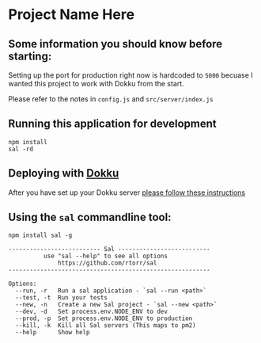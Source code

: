 # Project Name Here

## Some information you should know before starting:

Setting up the port for production right now is hardcoded to `5000`
becuase I wanted this project to work with Dokku from the start.

Please refer to the notes in `config.js` and `src/server/index.js`

## Running this application for development

```
npm install
sal -rd
```

## Deploying with [Dokku](http://dokku.viewdocs.io/dokku/)

After you have set up your Dokku server [please follow these instructions](http://dokku.viewdocs.io/dokku/application-deployment/)

## Using the `sal` commandline tool:

```
npm install sal -g
```

```
-------------------------- Sal --------------------------
          use "sal --help" to see all options
              https://github.com/rtorr/sal
---------------------------------------------------------

Options:
  --run, -r   Run a sal application - `sal --run <path>`
  --test, -t  Run your tests
  --new, -n   Create a new Sal project - `sal --new <path>`
  --dev, -d   Set process.env.NODE_ENV to dev
  --prod, -p  Set process.env.NODE_ENV to production
  --kill, -k  Kill all Sal servers (This maps to pm2)
  --help      Show help
```